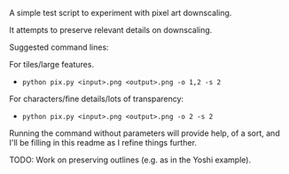 A simple test script to experiment with pixel art downscaling.

It attempts to preserve relevant details on downscaling.

Suggested command lines:

For tiles/large features.
- `python pix.py <input>.png <output>.png -o 1,2 -s 2` 

For characters/fine details/lots of transparency:
- `python pix.py <input>.png <output>.png -o 2 -s 2` 

Running the command without parameters will provide help, 
of a sort, and I'll be filling in this readme as I refine things further.

TODO: Work on preserving outlines (e.g. as in the Yoshi example).
